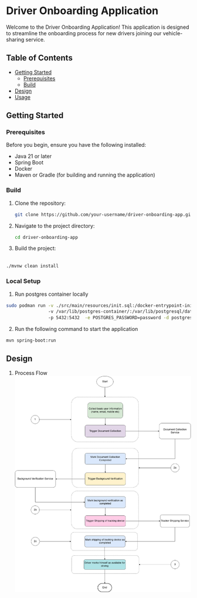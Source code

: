 # Driver Onboarding Application

Welcome to the Driver Onboarding Application! This application is designed to streamline the onboarding process for new drivers joining our vehicle-sharing service.

## Table of Contents

- [Getting Started](#getting-started)
    - [Prerequisites](#prerequisites)
    - [Build](#build)
- [Design](#design)
- [Usage](#usage)


## Getting Started

### Prerequisites

Before you begin, ensure you have the following installed:

- Java 21 or later
- Spring Boot
- Docker
- Maven or Gradle (for building and running the application)

### Build

1. Clone the repository:

   ```bash
   git clone https://github.com/your-username/driver-onboarding-app.git
    ```
2. Navigate to the project directory:

    ```bash
    cd driver-onboarding-app
    ```
3. Build the project:

```bash

./mvnw clean install
```

### Local Setup

1. Run postgres container locally

```bash
sudo podman run -v ./src/main/resources/init.sql:/docker-entrypoint-initdb.d/data.sql 
                -v /var/lib/postgres-container/:/var/lib/postgresql/data
                -p 5432:5432  -e POSTGRES_PASSWORD=password -d postgres 
```

2. Run the following command to start the application

```bash
mvn spring-boot:run
```


## Design

1. Process Flow
![Process flow](./docs/Process%20Diagram.png)

